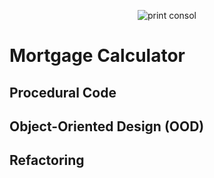 <p align="center">
  <img src="https://i.imgur.com/DPIPJrY.png" alt="print consol"/>
</p>

<h1>Mortgage Calculator</h1>

<h2>Procedural Code</h2>

<h2>Object-Oriented Design (OOD)</h2>

<h2>Refactoring</h2>
